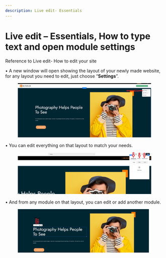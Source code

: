 ```yaml
---
description: Live edit- Essentials
---
```


# Live edit – Essentials, How to type text and open module settings

Reference to Live edit- How to edit your site

• A new window will open showing the layout of your newly made website, for any layout you need to edit, just choose “**Settings**”.

<figure><img src=".gitbook/assets/image.png" alt=""><figcaption></figcaption></figure>

• You can edit everything on that layout to match your needs.

<figure><img src=".gitbook/assets/image (1).png" alt=""><figcaption></figcaption></figure>

• And from any module on that layout, you can edit or add another module.

<figure><img src=".gitbook/assets/image (2).png" alt=""><figcaption></figcaption></figure>
